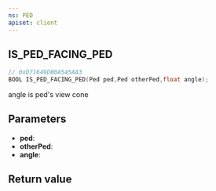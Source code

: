 ```yaml
---
ns: PED
apiset: client
---
```

## IS_PED_FACING_PED

```c
// 0xD71649DB0A545AA3
BOOL IS_PED_FACING_PED(Ped ped,Ped otherPed,float angle);
```

angle is ped's view cone

## Parameters
* **ped**:
* **otherPed**:
* **angle**:

## Return value